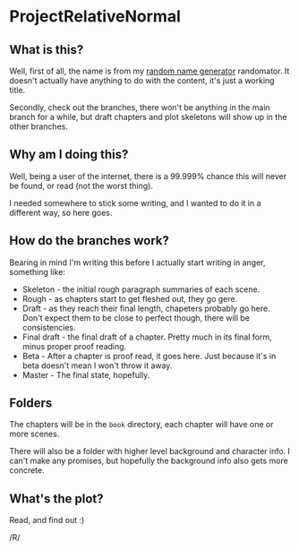 # ProjectRelativeNormal
## What is this?

Well, first of all, the name is from my [random name generator](https://github.com/rollinginsanity/randomator) randomator. It doesn't actually have anything to do with the content, it's just a working title.

Secondly, check out the branches, there won't be anything in the main branch for a while, but draft chapters and plot skeletons will show up in the other branches.

## Why am I doing this?

Well, being a user of the internet, there is a 99.999% chance this will never be found, or read (not the worst thing).

I needed somewhere to stick some writing, and I wanted to do it in a different way, so here goes.

## How do the branches work?

Bearing in mind I'm writing this before I actually start writing in anger, something like:

* Skeleton - the initial rough paragraph summaries of each scene.
* Rough - as chapters start to get fleshed out, they go gere.
* Draft - as they reach their final length, chapeters probably go here. Don't expect them to be close to perfect though, there will be consistencies.
* Final draft - the final draft of a chapter. Pretty much in its final form, minus proper proof reading.
* Beta - After a chapter is proof read, it goes here. Just because it's in beta doesn't mean I won't throw it away.
* Master - The final state, hopefully. 

## Folders

The chapters will be in the `book` directory, each chapter will have one or more scenes.

There will also be a folder with higher level background and character info. I can't make any promises, but hopefully the background info also gets more concrete.

## What's the plot?

Read, and find out :)

/R/